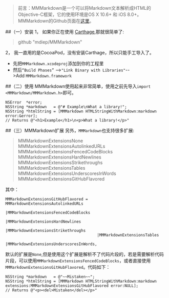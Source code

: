 >前言：MMMarkdown是一个可以将Markdown文本解析成HTML的Objective-C框架，它的使用环境是OS X 10.6+ 和 iOS 8.0+。MMMarkdown的Github页面在[这里](https://github.com/mdiep/MMMarkdown)。

##（一）安装
1，
如果你正在使用 [Carthage](https://github.com/Carthage/Carthage),那就很简单了:
>github "mdiep/MMMarkdown"

2，
我一直用的是CocoaPod，没有安装Carthage，所以只能手工导入了。

*   先把`MMMarkdown.xcodeproj`添加到你的工程里
*   然后`“Build Phases”` -->`"Link Binary with Libraries"`-->Add `MMMarkdown.framework`


##（二）使用
MMMarkdown使用起来非常简单，使用之前先导入`import <MMMarkdown/MMMarkdown.h>`即可。

```
NSError  *error;
NSString *markdown   = @"# Example\nWhat a library!";
NSString *htmlString = [MMMarkdown HTMLStringWithMarkdown:markdown error:&error];
// Returns @"<h1>Example</h1>\n<p>What a library!</p>"
```

##（三）MMMarkdown扩展
另外，`MMMarkdown`也支持很多扩展:

>  MMMarkdownExtensionsNone
>  MMMarkdownExtensionsAutolinkedURLs
>  MMMarkdownExtensionsFencedCodeBlocks
>  MMMarkdownExtensionsHardNewlines
>  MMMarkdownExtensionsStrikethroughs
>  MMMarkdownExtensionsTables
>  MMMarkdownExtensionsUnderscoresInWords
>  MMMarkdownExtensionsGitHubFlavored

其中：
```
MMMarkdownExtensionsGitHubFlavored = MMMarkdownExtensionsAutolinkedURLs
                                        |MMMarkdownExtensionsFencedCodeBlocks
                                        |MMMarkdownExtensionsHardNewlines
                                        |MMMarkdownExtensionsStrikethroughs
                                        |MMMarkdownExtensionsTables
                                        |MMMarkdownExtensionsUnderscoresInWords,
```

默认的扩展是`None`,但是使用这个扩展是解析不了代码片段的，若是需要解析代码片段，可以使用`MMMarkdownExtensionsFencedCodeBlocks`，或者直接使用`MMMarkdownExtensionsGitHubFlavored`。代码如下：

```
NSString *markdown   = @"~~Mistaken~~";
NSString *htmlString = [MMMarkdown HTMLStringWithMarkdown:markdown extensions:MMMarkdownExtensionsGitHubFlavored error:NULL];
// Returns @"<p><del>Mistaken</del></p>"
```
